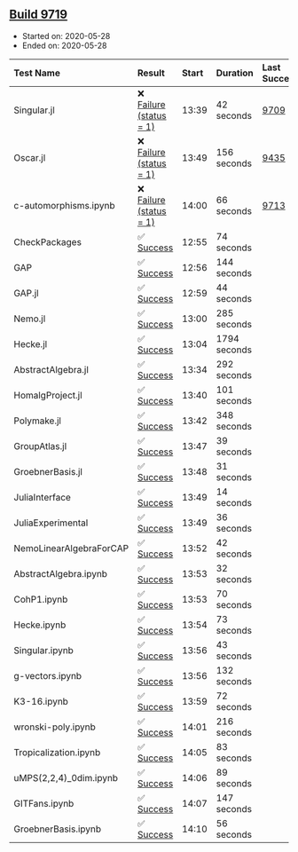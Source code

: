 ## [Build 9719](https://oscarci.mathematik.uni-kl.de/job/oscar/9719/)

* Started on: 2020-05-28
* Ended on: 2020-05-28

| Test Name    | Result | Start | Duration | Last Success | First Failure |
|:-------------|:-------|:------|:---------|:-------------|:--------------|
| Singular.jl | ❌ [Failure (status = 1)](https://oscarci.mathematik.uni-kl.de/job/oscar/9719/artifact/logs/build-9719/Singular.jl.log) | 13:39 | 42 seconds | [9709](https://oscarci.mathematik.uni-kl.de/job/oscar/9709/) | [9710](https://oscarci.mathematik.uni-kl.de/job/oscar/9710/) |
| Oscar.jl | ❌ [Failure (status = 1)](https://oscarci.mathematik.uni-kl.de/job/oscar/9719/artifact/logs/build-9719/Oscar.jl.log) | 13:49 | 156 seconds | [9435](https://oscarci.mathematik.uni-kl.de/job/oscar/9435/) | [9436](https://oscarci.mathematik.uni-kl.de/job/oscar/9436/) |
| c-automorphisms.ipynb | ❌ [Failure (status = 1)](https://oscarci.mathematik.uni-kl.de/job/oscar/9719/artifact/logs/build-9719/c-automorphisms.ipynb.log) | 14:00 | 66 seconds | [9713](https://oscarci.mathematik.uni-kl.de/job/oscar/9713/) | [9714](https://oscarci.mathematik.uni-kl.de/job/oscar/9714/) |
| CheckPackages | ✅ [Success](https://oscarci.mathematik.uni-kl.de/job/oscar/9719/artifact/logs/build-9719/CheckPackages.log) | 12:55 | 74 seconds |  |  |
| GAP | ✅ [Success](https://oscarci.mathematik.uni-kl.de/job/oscar/9719/artifact/logs/build-9719/GAP.log) | 12:56 | 144 seconds |  |  |
| GAP.jl | ✅ [Success](https://oscarci.mathematik.uni-kl.de/job/oscar/9719/artifact/logs/build-9719/GAP.jl.log) | 12:59 | 44 seconds |  |  |
| Nemo.jl | ✅ [Success](https://oscarci.mathematik.uni-kl.de/job/oscar/9719/artifact/logs/build-9719/Nemo.jl.log) | 13:00 | 285 seconds |  |  |
| Hecke.jl | ✅ [Success](https://oscarci.mathematik.uni-kl.de/job/oscar/9719/artifact/logs/build-9719/Hecke.jl.log) | 13:04 | 1794 seconds |  |  |
| AbstractAlgebra.jl | ✅ [Success](https://oscarci.mathematik.uni-kl.de/job/oscar/9719/artifact/logs/build-9719/AbstractAlgebra.jl.log) | 13:34 | 292 seconds |  |  |
| HomalgProject.jl | ✅ [Success](https://oscarci.mathematik.uni-kl.de/job/oscar/9719/artifact/logs/build-9719/HomalgProject.jl.log) | 13:40 | 101 seconds |  |  |
| Polymake.jl | ✅ [Success](https://oscarci.mathematik.uni-kl.de/job/oscar/9719/artifact/logs/build-9719/Polymake.jl.log) | 13:42 | 348 seconds |  |  |
| GroupAtlas.jl | ✅ [Success](https://oscarci.mathematik.uni-kl.de/job/oscar/9719/artifact/logs/build-9719/GroupAtlas.jl.log) | 13:47 | 39 seconds |  |  |
| GroebnerBasis.jl | ✅ [Success](https://oscarci.mathematik.uni-kl.de/job/oscar/9719/artifact/logs/build-9719/GroebnerBasis.jl.log) | 13:48 | 31 seconds |  |  |
| JuliaInterface | ✅ [Success](https://oscarci.mathematik.uni-kl.de/job/oscar/9719/artifact/logs/build-9719/JuliaInterface.log) | 13:49 | 14 seconds |  |  |
| JuliaExperimental | ✅ [Success](https://oscarci.mathematik.uni-kl.de/job/oscar/9719/artifact/logs/build-9719/JuliaExperimental.log) | 13:49 | 36 seconds |  |  |
| NemoLinearAlgebraForCAP | ✅ [Success](https://oscarci.mathematik.uni-kl.de/job/oscar/9719/artifact/logs/build-9719/NemoLinearAlgebraForCAP.log) | 13:52 | 42 seconds |  |  |
| AbstractAlgebra.ipynb | ✅ [Success](https://oscarci.mathematik.uni-kl.de/job/oscar/9719/artifact/logs/build-9719/AbstractAlgebra.ipynb.log) | 13:53 | 32 seconds |  |  |
| CohP1.ipynb | ✅ [Success](https://oscarci.mathematik.uni-kl.de/job/oscar/9719/artifact/logs/build-9719/CohP1.ipynb.log) | 13:53 | 70 seconds |  |  |
| Hecke.ipynb | ✅ [Success](https://oscarci.mathematik.uni-kl.de/job/oscar/9719/artifact/logs/build-9719/Hecke.ipynb.log) | 13:54 | 73 seconds |  |  |
| Singular.ipynb | ✅ [Success](https://oscarci.mathematik.uni-kl.de/job/oscar/9719/artifact/logs/build-9719/Singular.ipynb.log) | 13:56 | 43 seconds |  |  |
| g-vectors.ipynb | ✅ [Success](https://oscarci.mathematik.uni-kl.de/job/oscar/9719/artifact/logs/build-9719/g-vectors.ipynb.log) | 13:56 | 132 seconds |  |  |
| K3-16.ipynb | ✅ [Success](https://oscarci.mathematik.uni-kl.de/job/oscar/9719/artifact/logs/build-9719/K3-16.ipynb.log) | 13:59 | 72 seconds |  |  |
| wronski-poly.ipynb | ✅ [Success](https://oscarci.mathematik.uni-kl.de/job/oscar/9719/artifact/logs/build-9719/wronski-poly.ipynb.log) | 14:01 | 216 seconds |  |  |
| Tropicalization.ipynb | ✅ [Success](https://oscarci.mathematik.uni-kl.de/job/oscar/9719/artifact/logs/build-9719/Tropicalization.ipynb.log) | 14:05 | 83 seconds |  |  |
| uMPS(2,2,4)_0dim.ipynb | ✅ [Success](https://oscarci.mathematik.uni-kl.de/job/oscar/9719/artifact/logs/build-9719/uMPS-2-2-4-_0dim.ipynb.log) | 14:06 | 89 seconds |  |  |
| GITFans.ipynb | ✅ [Success](https://oscarci.mathematik.uni-kl.de/job/oscar/9719/artifact/logs/build-9719/GITFans.ipynb.log) | 14:07 | 147 seconds |  |  |
| GroebnerBasis.ipynb | ✅ [Success](https://oscarci.mathematik.uni-kl.de/job/oscar/9719/artifact/logs/build-9719/GroebnerBasis.ipynb.log) | 14:10 | 56 seconds |  |  |
